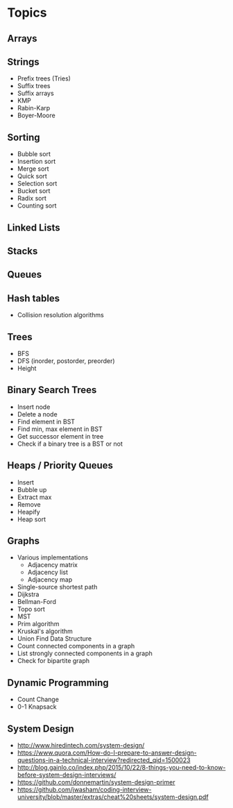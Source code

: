 Topics
==

## Arrays

## Strings

- Prefix trees (Tries)
- Suffix trees
- Suffix arrays
- KMP
- Rabin-Karp
- Boyer-Moore

## Sorting

- Bubble sort
- Insertion sort
- Merge sort
- Quick sort
- Selection sort
- Bucket sort
- Radix sort
- Counting sort

## Linked Lists

## Stacks

## Queues

## Hash tables

- Collision resolution algorithms

## Trees

- BFS
- DFS (inorder, postorder, preorder)
- Height

## Binary Search Trees

- Insert node
- Delete a node
- Find element in BST
- Find min, max element in BST
- Get successor element in tree
- Check if a binary tree is a BST or not

## Heaps / Priority Queues

- Insert
- Bubble up
- Extract max
- Remove
- Heapify
- Heap sort

## Graphs

- Various implementations
  - Adjacency matrix
  - Adjacency list
  - Adjacency map
- Single-source shortest path
- Dijkstra
- Bellman-Ford
- Topo sort
- MST
- Prim algorithm
- Kruskal's algorithm
- Union Find Data Structure
- Count connected components in a graph
- List strongly connected components in a graph
- Check for bipartite graph

## Dynamic Programming

- Count Change
- 0-1 Knapsack

## System Design

- http://www.hiredintech.com/system-design/
- https://www.quora.com/How-do-I-prepare-to-answer-design-questions-in-a-technical-interview?redirected_qid=1500023
- http://blog.gainlo.co/index.php/2015/10/22/8-things-you-need-to-know-before-system-design-interviews/
- https://github.com/donnemartin/system-design-primer
- https://github.com/jwasham/coding-interview-university/blob/master/extras/cheat%20sheets/system-design.pdf
